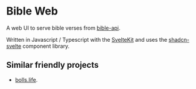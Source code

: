 # Bible Web

A web UI to serve bible verses from [bible-api](https://github.com/berinaniesh/bible-api).

Written in Javascript / Typescript with the [SvelteKit](https://kit.svelte.dev) and uses the [shadcn-svelte](https://shadcn-svelte.com) component library.

## Similar friendly projects

- [bolls.life](https://bolls.life).
